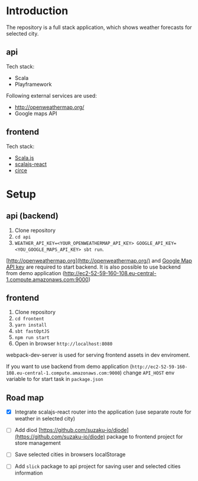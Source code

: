 # Introduction

The repository is a full stack application, which shows weather forecasts for selected city.

## api

Tech stack:
 - Scala
 - Playframework

 Following external services are used:
  - http://openweathermap.org/
  - Google maps API


 ## frontend

Tech stack:
 - [Scala.js](https://github.com/scala-js/scala-js)
 - [scalajs-react](https://github.com/japgolly/scalajs-react)
 - [circe](https://circe.github.io/circe/)

# Setup

## api (backend)


1. Clone repository
2. `cd api`
3. `WEATHER_API_KEY=<YOUR_OPENWEATHERMAP_API_KEY> GOOGLE_API_KEY=<YOU_GOOGLE_MAPS_API_KEY> sbt run`.

 [http://openweathermap.org](http://openweathermap.org/) and [Google Map API key](https://developers.google.com/maps/documentation/javascript/get-api-key) are required to start backend. It is also possible to use backend from demo application
(http://ec2-52-59-160-108.eu-central-1.compute.amazonaws.com:9000)

## frontend

1. Clone repository
2. `cd frontent`
3. `yarn install`
4. `sbt fastOptJS`
5. `npm run start`
6. Open in browser `http://localhost:8080`

webpack-dev-server is used for serving frontend assets in dev enviroment.

If you want to use backend from demo application (`http://ec2-52-59-160-108.eu-central-1.compute.amazonaws.com:9000`) change `API_HOST` env variable to for start task in `package.json`

## Road map

- [x] Integrate scalajs-react router into the application (use separate route for weather in selected city)

- [ ] Add diod [https://github.com/suzaku-io/diode](https://github.com/suzaku-io/diode) package to frontend project for store management

- [ ] Save selected cities in browsers localStorage

- [ ] Add `slick` package to api project for saving user and selected cities information
